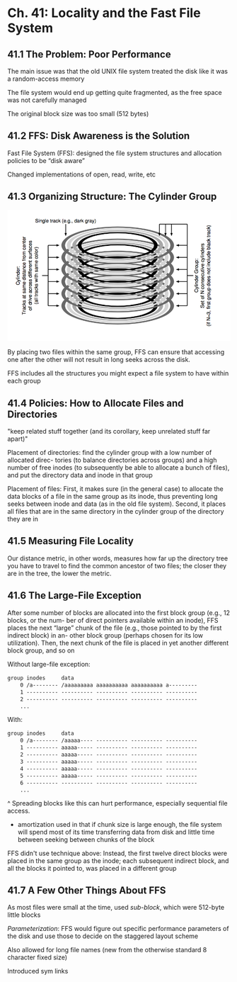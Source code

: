 # Ch. 41: Locality and the Fast File System

## 41.1 The Problem: Poor Performance

The main issue was that the old UNIX file system treated the disk like it was a random-access memory

The file system would end up getting quite fragmented, as the free space was not carefully managed

The original block size was too small (512 bytes)

## 41.2 FFS: Disk Awareness is the Solution

Fast File System (FFS): designed the file system structures and allocation policies to be “disk aware”

Changed implementations of open, read, write, etc

## 41.3 Organizing Structure: The Cylinder Group

![](../img/41.png)

By placing two files within the same group, FFS can ensure that accessing one after the other will not result in long seeks across the disk.

FFS includes all the structures you might expect a file system to have within each group

## 41.4 Policies: How to Allocate Files and Directories

"keep related stuff together (and its corollary, keep unrelated stuff far apart)"

Placement of directories: find the cylinder group with a low number of allocated direc- tories (to balance directories across groups) and a high number of free inodes (to subsequently be able to allocate a bunch of files), and put the directory data and inode in that group

Placement of files: First, it makes sure (in the general case) to allocate the data blocks of a file in the same group as its inode, thus preventing long seeks between inode and data (as in the old file system). Second, it places all files that are in the same directory in the cylinder group of the directory they are in

## 41.5 Measuring File Locality

Our distance metric, in other words, measures how far up the directory tree you have to travel to find the common ancestor of two files; the closer they are in the tree, the lower the metric.

## 41.6 The Large-File Exception

After some number of blocks are allocated into the first block group (e.g., 12 blocks, or the num- ber of direct pointers available within an inode), FFS places the next “large” chunk of the file (e.g., those pointed to by the first indirect block) in an- other block group (perhaps chosen for its low utilization). Then, the next chunk of the file is placed in yet another different block group, and so on

Without large-file exception:
```
group inodes     data
    0 /a-------- /aaaaaaaaa aaaaaaaaaa aaaaaaaaaa a---------
    1 ---------- ---------- ---------- ---------- ----------
    2 ---------- ---------- ---------- ---------- ----------
    ...
```

With:
```
group inodes     data
    0 /a-------- /aaaaa---- ---------- ---------- ----------
    1 ---------- aaaaa----- ---------- ---------- ----------
    2 ---------- aaaaa----- ---------- ---------- ----------
    3 ---------- aaaaa----- ---------- ---------- ----------
    4 ---------- aaaaa----- ---------- ---------- ----------
    5 ---------- aaaaa----- ---------- ---------- ----------
    6 ---------- ---------- ---------- ---------- ----------
    ...
```

^ Spreading blocks like this can hurt performance, especially sequential file access.
  - amortization used in that if chunk size is large enough, the file system will spend most of its time transferring data from disk and little time between seeking between chunks of the block

FFS didn't use technique above: Instead, the first twelve direct blocks were placed in the same group as the inode; each subsequent indirect block, and all the blocks it pointed to, was placed in a different group

## 41.7 A Few Other Things About FFS

As most files were small at the time, used *sub-block*, which were 512-byte little blocks

*Parameterization*: FFS would figure out specific performance parameters of the disk and use those to decide on the staggered layout scheme

Also allowed for long file names (new from the otherwise standard 8 character fixed size)

Introduced sym links
